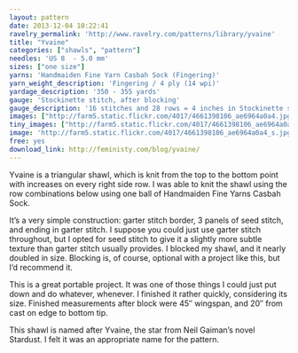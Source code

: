 ```yaml
---
layout: pattern
date: 2013-12-04 10:22:41
ravelry_permalink: 'http://www.ravelry.com/patterns/library/yvaine'
title: "Yvaine"
categories: ["shawls", "pattern"]
needles: 'US 8  - 5.0 mm'
sizes: ["one size"]
yarns: 'Handmaiden Fine Yarn Casbah Sock (Fingering)'
yarn_weight_description: 'Fingering / 4 ply (14 wpi)'
yardage_description: '350 - 355 yards'
gauge: 'Stockinette stitch, after blocking'
gauge_description: '16 stitches and 28 rows = 4 inches in Stockinette stitch, after blocking'
images: ["http://farm5.static.flickr.com/4017/4661398106_ae6964a0a4.jpg", "http://farm4.static.flickr.com/3648/3525809842_a7196a0d18.jpg", "http://farm4.static.flickr.com/3647/3525004127_d9248f7976.jpg"]
tiny_images: ["http://farm5.static.flickr.com/4017/4661398106_ae6964a0a4_s.jpg", "http://farm4.static.flickr.com/3648/3525809842_a7196a0d18_s.jpg", "http://farm4.static.flickr.com/3647/3525004127_d9248f7976_s.jpg"]
image: 'http://farm5.static.flickr.com/4017/4661398106_ae6964a0a4_s.jpg'
free: yes
download_link: http://feministy.com/blog/yvaine/
---
```

<p>Yvaine is a triangular shawl, which is knit from the top to the bottom point with increases on every right side row. I was able to knit the shawl using the row combinations below using one ball of Handmaiden Fine Yarns Casbah Sock.</p>

<p>It’s a very simple construction: garter stitch border, 3 panels of seed stitch, and ending in garter stitch. I suppose you could just use garter stitch throughout, but I opted for seed stitch to give it a slightly more subtle texture than garter stitch usually provides. I blocked my shawl, and it nearly doubled in size. Blocking is, of course, optional with a project like this, but I’d recommend it.</p>

<p>This is a great portable project. It was one of those things I could just put down and do whatever, whenever. I finished it rather quickly, considering its size. Finished measurements after block were 45″ wingspan, and 20″ from cast on edge to bottom tip.</p>

<p>This shawl is named after Yvaine, the star from Neil Gaiman’s novel Stardust. I felt it was an appropriate name for the pattern.</p>